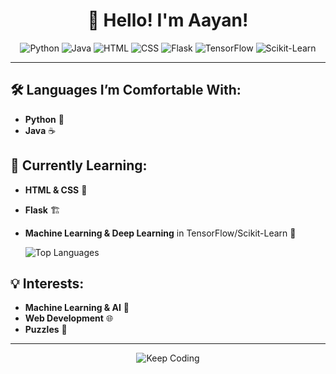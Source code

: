 <h1 align="center">👋 Hello! I'm Aayan!</h1>

<p align="center">
  <img src="https://img.shields.io/badge/Python-3776AB?style=for-the-badge&logo=python&logoColor=white" alt="Python">
  <img src="https://img.shields.io/badge/Java-007396?style=for-the-badge&logo=java&logoColor=white" alt="Java">
  <img src="https://img.shields.io/badge/HTML-E34F26?style=for-the-badge&logo=html5&logoColor=white" alt="HTML">
  <img src="https://img.shields.io/badge/CSS-1572B6?style=for-the-badge&logo=css3&logoColor=white" alt="CSS">
  <img src="https://img.shields.io/badge/Flask-000000?style=for-the-badge&logo=flask&logoColor=white" alt="Flask">
  <img src="https://img.shields.io/badge/TensorFlow-FF6F00?style=for-the-badge&logo=tensorflow&logoColor=white" alt="TensorFlow">
  <img src="https://img.shields.io/badge/Scikit--Learn-F7931E?style=for-the-badge&logo=scikit-learn&logoColor=white" alt="Scikit-Learn">
</p>

---

## 🛠️ Languages I’m Comfortable With:
- **Python** 🐍
- **Java** ☕

## 🚀 Currently Learning:
- **HTML & CSS** 🎨
- **Flask** 🏗
- **Machine Learning & Deep Learning** in TensorFlow/Scikit-Learn 🤖


  <img src="https://github-readme-stats.vercel.app/api/top-langs/?username=aayn-a&layout=compact&theme=radical" alt="Top Languages">



## 💡 Interests:
- **Machine Learning & AI** 🤖
- **Web Development** 🌐
- **Puzzles** 🧩



---

<p align="center">
  <img src="https://img.shields.io/badge/Keep%20Coding-000000?style=for-the-badge&logo=keepassxc&logoColor=white" alt="Keep Coding">
</p>
